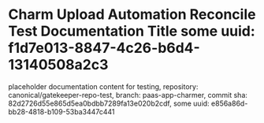# Charm Upload Automation Reconcile Test Documentation Title some uuid: f1d7e013-8847-4c26-b6d4-13140508a2c3
 placeholder documentation content for testing,  repository: canonical/gatekeeper-repo-test,  branch: paas-app-charmer,  commit sha: 82d2726d55e865d5ea0bdbb7289fa13e020b2cdf,  some uuid: e856a86d-bb28-4818-b109-53ba3447c441